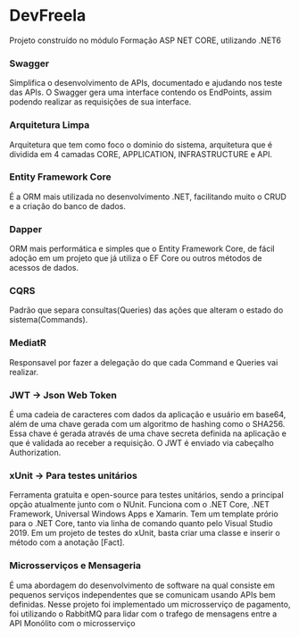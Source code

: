 # DevFreela
Projeto construído no módulo Formação ASP NET CORE, utilizando .NET6

### Swagger
  Simplifica o desenvolvimento de APIs, documentado e ajudando nos teste das APIs. O Swagger gera uma interface contendo os EndPoints, assim podendo realizar as requisições de sua interface.
  
### Arquitetura Limpa
  Arquitetura que tem como foco o dominio do sistema, arquitetura que é dividida em 4 camadas CORE, APPLICATION, INFRASTRUCTURE e API.
  
### Entity Framework Core
  É a ORM mais utilizada no desenvolvimento .NET, facilitando muito o CRUD e a criação do banco de dados.
  
### Dapper
  ORM mais performática e simples que o Entity Framework Core, de fácil adoção em um projeto que já utiliza o EF Core ou outros métodos de acessos de dados.
  
### CQRS
  Padrão que separa consultas(Queries) das ações que alteram o estado do sistema(Commands).
  
### MediatR
  Responsavel por fazer a delegação do que cada Command e Queries vai realizar.
  
### JWT -> Json Web Token
 É uma cadeia de caracteres com dados da aplicação e usuário em base64, além de uma chave gerada com um algoritmo de hashing como o SHA256. Essa chave é gerada através de uma chave secreta definida na aplicação e que é validada ao receber a requisição. O JWT é enviado via cabeçalho Authorization.
 
### xUnit -> Para testes unitários
  Ferramenta gratuita e open-source para testes unitários, sendo a principal opção atualmente junto com o NUnit. Funciona com o .NET Core, .NET Framework, Universal Windows Apps e Xamarin. Tem um template prório para o .NET Core, tanto via linha de comando quanto pelo Visual Studio 2019. Em um projeto de testes do xUnit, basta criar uma classe e inserir o método com a anotação [Fact].
  
### Microsserviços e Mensageria
  É uma abordagem do desenvolvimento de software na qual consiste em pequenos serviços independentes que se comunicam usando APIs bem definidas. Nesse projeto foi implementado um microsserviço de pagamento, foi utilizando o RabbitMQ para lidar com o trafego de mensagens entre a API Monólito com o microsserviço
